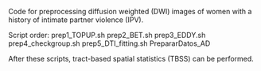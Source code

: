 Code for preprocessing diffusion weighted (DWI) images of women with a history of intimate partner violence (IPV).

Script order:
prep1_TOPUP.sh
prep2_BET.sh
prep3_EDDY.sh
prep4_checkgroup.sh
prep5_DTI_fitting.sh
PrepararDatos_AD

After these scripts, tract-based spatial statistics (TBSS) can be performed.
